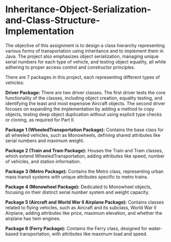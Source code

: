 # Inheritance-Object-Serialization-and-Class-Structure-Implementation
The objective of this assignment is to design a class hierarchy representing various forms of transportation using inheritance and to implement them in Java. The project also emphasizes object serialization, managing unique serial numbers for each type of vehicle, and testing object equality, all while adhering to proper access control and constructor principles.

There are 7 packages in this project, each representing different types of vehicles:

  **Driver Package:** There are two driver classes. The first driver tests the core functionality of the classes, including object creation, equality testing, and identifying the least and most expensive Aircraft objects. The second driver focuses on expanding the implementation by adding a method to copy objects, testing deep object duplication without using explicit type checks or cloning, as required for Part II.
  
  **Package 1 (WheeledTransportation Package):** Contains the base class for all wheeled vehicles, such as Monowheels, defining shared attributes like serial numbers and maximum weight.
  
  **Package 2 (Train and Tram Package):** Houses the Train and Tram classes, which extend WheeledTransportation, adding attributes like speed, number of vehicles, and station information.
  
  **Package 3 (Metro Package):** Contains the Metro class, representing urban mass transit systems with unique attributes specific to metro trains.
  
  **Package 4 (Monowheel Package):** Dedicated to Monowheel objects, focusing on their distinct serial number system and weight capacity.
  
  **Package 5 (Aircraft and World War II Airplane Package):** Contains classes related to flying vehicles, such as Aircraft and its subclass, World War II Airplane, adding attributes like price, maximum elevation, and whether the airplane has twin engines.
  
  **Package 6 (Ferry Package):** Contains the Ferry class, designed for water-based transportation, with attributes like maximum load and speed.

